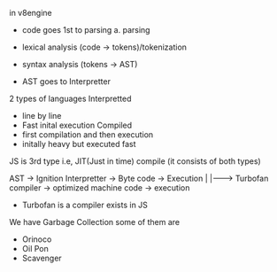 in v8engine

- code goes 1st to parsing
a. parsing
- lexical analysis (code -> tokens)/tokenization
- syntax analysis (tokens -> AST)

- AST goes to Interpretter

2 types of languages
Interpretted 
- line by line
- Fast inital execution
Compiled
- first compilation and then execution
- initally heavy but executed fast

JS is 3rd type i.e, JIT(Just in time) compile (it consists of both types)

AST -> Ignition Interpretter -> Byte code -> Execution
                        |
                        |---> Turbofan compiler -> optimized machine code -> execution
- Turbofan is a compiler exists in JS

We have Garbage Collection some of them are
- Orinoco
- Oil Pon
- Scavenger



